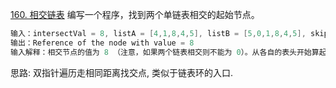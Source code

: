 [160. 相交链表](https://leetcode-cn.com/problems/intersection-of-two-linked-lists/solution/shuang-zhi-zhen-bian-li-xun-zhao-jiao-di-hh80/)
编写一个程序，找到两个单链表相交的起始节点。

```java
输入：intersectVal = 8, listA = [4,1,8,4,5], listB = [5,0,1,8,4,5], skipA = 2, skipB = 3
输出：Reference of the node with value = 8
输入解释：相交节点的值为 8 （注意，如果两个链表相交则不能为 0）。从各自的表头开始算起，链表 A 为 [4,1,8,4,5]，链表 B 为 [5,0,1,8,4,5]。在 A 中，相交节点前有 2 个节点；在 B 中，相交节点前有 3 个节点。
```

思路: 双指针遍历走相同距离找交点, 类似于链表环的入口.




